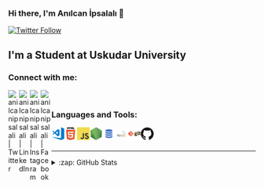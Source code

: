 ### Hi there, I'm Anılcan İpsalalı 👋

[![Twitter Follow](https://img.shields.io/twitter/follow/anilcanipsalali?color=1DA1F2&logo=twitter&style=for-the-badge)](https://twitter.com/intent/follow?original_referer=https%3A%2F%2Fgithub.com%2FcodeSTACKr&screen_name=codeSTACKr)

## I'm a Student at Uskudar University

### Connect with me:

<img align="left" alt="anilcanipsalali | Twitter" width="22px" src="https://cdn.jsdelivr.net/npm/simple-icons@v3/icons/twitter.svg" />
<img align="left" alt="anilcanipsalali | LinkedIn" width="22px" src="https://cdn.jsdelivr.net/npm/simple-icons@v3/icons/linkedin.svg" />
<img align="left" alt="anilcanipsalali | Instagram" width="22px" src="https://cdn.jsdelivr.net/npm/simple-icons@v3/icons/instagram.svg" />
<img align="left" alt="anilcanipsalali | Facebook" width="22px" src="https://cdn.jsdelivr.net/npm/simple-icons@v3/icons/facebook.svg" />


<br />

### Languages and Tools:

<img align="left" alt="Visual Studio Code" width="26px" src="https://raw.githubusercontent.com/github/explore/80688e429a7d4ef2fca1e82350fe8e3517d3494d/topics/visual-studio-code/visual-studio-code.png" />
<img align="left" alt="HTML5" width="26px" src="https://raw.githubusercontent.com/github/explore/80688e429a7d4ef2fca1e82350fe8e3517d3494d/topics/html/html.png" />
<img align="left" alt="JavaScript" width="26px" src="https://raw.githubusercontent.com/github/explore/80688e429a7d4ef2fca1e82350fe8e3517d3494d/topics/javascript/javascript.png" />
<img align="left" alt="Node.js" width="26px" src="https://raw.githubusercontent.com/github/explore/80688e429a7d4ef2fca1e82350fe8e3517d3494d/topics/nodejs/nodejs.png" />
<img align="left" alt="SQL" width="26px" src="https://raw.githubusercontent.com/github/explore/80688e429a7d4ef2fca1e82350fe8e3517d3494d/topics/sql/sql.png" />
<img align="left" alt="MySQL" width="26px" src="https://raw.githubusercontent.com/github/explore/80688e429a7d4ef2fca1e82350fe8e3517d3494d/topics/mysql/mysql.png" />
<img align="left" alt="Git" width="26px" src="https://raw.githubusercontent.com/github/explore/80688e429a7d4ef2fca1e82350fe8e3517d3494d/topics/git/git.png" />
<img align="left" alt="GitHub" width="26px" src="https://raw.githubusercontent.com/github/explore/78df643247d429f6cc873026c0622819ad797942/topics/github/github.png" />

<br />
<br />

---


<details>
  <summary>:zap: GitHub Stats</summary>

  <img align="left" alt="Anılcan İpsalalı's GitHub Stats" src="https://github-readme-stats.vercel.app/api?username=anilcanipsalali&show_icons=true&hide_border=true" />

</details>
